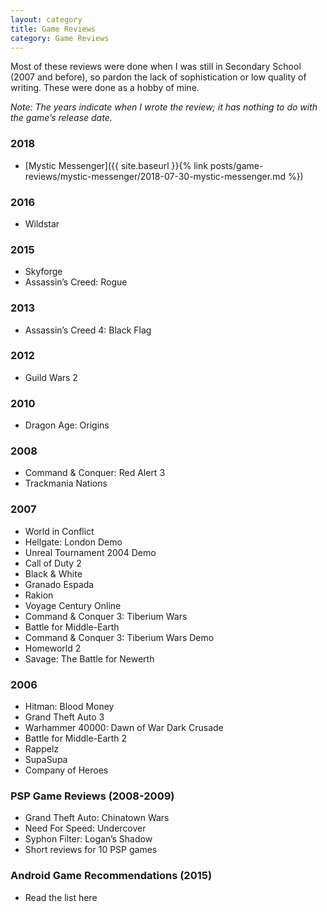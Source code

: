 ```yaml
---
layout: category
title: Game Reviews
category: Game Reviews
---
```


Most of these reviews were done when I was still in Secondary School (2007 and before), so pardon the lack of sophistication or low quality of writing. These were done as a hobby of mine.

*Note: The years indicate when I wrote the review; it has nothing to do with the game’s release date.*

### 2018
- [Mystic Messenger]({{ site.baseurl }}{% link posts/game-reviews/mystic-messenger/2018-07-30-mystic-messenger.md %})

### 2016
- Wildstar

### 2015
- Skyforge
- Assassin’s Creed: Rogue

### 2013
- Assassin’s Creed 4: Black Flag

### 2012
- Guild Wars 2

### 2010
- Dragon Age: Origins

### 2008
- Command & Conquer: Red Alert 3
- Trackmania Nations

### 2007
- World in Conflict
- Hellgate: London Demo
- Unreal Tournament 2004 Demo
- Call of Duty 2
- Black & White
- Granado Espada
- Rakion
- Voyage Century Online
- Command & Conquer 3: Tiberium Wars
- Battle for Middle-Earth
- Command & Conquer 3: Tiberium Wars Demo
- Homeworld 2
- Savage: The Battle for Newerth

### 2006
- Hitman: Blood Money
- Grand Theft Auto 3
- Warhammer 40000: Dawn of War Dark Crusade
- Battle for Middle-Earth 2
- Rappelz
- SupaSupa
- Company of Heroes

### PSP Game Reviews (2008-2009)
- Grand Theft Auto: Chinatown Wars
- Need For Speed: Undercover
- Syphon Filter: Logan’s Shadow
- Short reviews for 10 PSP games

### Android Game Recommendations (2015)
- Read the list here
